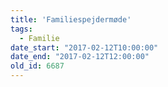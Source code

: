 ```yaml
---
title: 'Familiespejdermøde'
tags:
  - Familie
date_start: "2017-02-12T10:00:00"
date_end: "2017-02-12T12:00:00"
old_id: 6687
---
```

